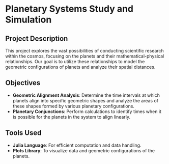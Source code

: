 # Planetary Systems Study and Simulation

## Project Description
This project explores the vast possibilities of conducting scientific research within the cosmos, focusing on the planets and their mathematical-physical relationships. Our goal is to utilize these relationships to model the geometric configurations of planets and analyze their spatial distances.

## Objectives
- **Geometric Alignment Analysis**: Determine the time intervals at which planets align into specific geometric shapes and analyze the areas of these shapes formed by various planetary configurations.
- **Planetary Conjunctions**: Perform calculations to identify times when it is possible for the planets in the system to align linearly.

## Tools Used
- **Julia Language**: For efficient computation and data handling.
- **Plots Library**: To visualize data and geometric configurations of the planets.
